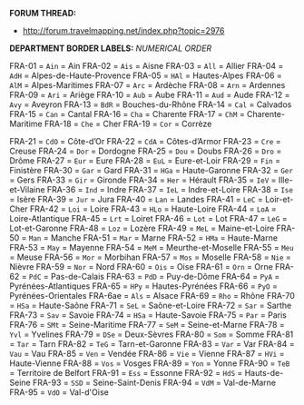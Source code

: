 ﻿**FORUM THREAD:**
- http://forum.travelmapping.net/index.php?topic=2976


**DEPARTMENT BORDER LABELS:**
*NUMERICAL ORDER*

FRA-01 = `Ain` = Ain
FRA-02 = `Ais` = Aisne
FRA-03 = `All` = Allier
FRA-04 = `AdH` = Alpes-de-Haute-Provence
FRA-05 = `HAl` = Hautes-Alpes
FRA-06 = `AlM` = Alpes-Maritimes
FRA-07 = `Arc` = Ardèche
FRA-08 = `Arn` = Ardennes
FRA-09 = `Ari` = Ariège
FRA-10 = `Aub` = Aube
FRA-11 = `Aud` = Aude
FRA-12 = `Avy` = Aveyron
FRA-13 = `BdR` = Bouches-du-Rhône
FRA-14 = `Cal` = Calvados
FRA-15 = `Can` = Cantal
FRA-16 = `Cha` = Charente
FRA-17 = `ChM` = Charente-Maritime
FRA-18 = `Che` = Cher
FRA-19 = `Cor` = Corrèze

FRA-21 = `CdO` = Côte-d’Or
FRA-22 = `CdA` = Côtes-d’Armor
FRA-23 = `Cre` = Creuse
FRA-24 = `Dor` = Dordogne
FRA-25 = `Dou` = Doubs
FRA-26 = `Dro` = Drôme
FRA-27 = `Eur` = Eure
FRA-28 = `EuL` = Eure-et-Loir
FRA-29 = `Fin` = Finistère
FRA-30 = `Gar` = Gard
FRA-31 = `HGa` = Haute-Garonne
FRA-32 = `Ger` = Gers
FRA-33 = `Gir` = Gironde
FRA-34 = `Her` =  Hérault
FRA-35 = `IeV` = Ille-et-Vilaine
FRA-36 = `Ind` = Indre
FRA-37 = `IeL` = Indre-et-Loire
FRA-38 = `Ise` = Isère
FRA-39 = `Jur` = Jura
FRA-40 = `Lan` = Landes
FRA-41 = `LeC` = Loir-et-Cher
FRA-42 = `Loi` = Loire
FRA-43 = `HLo` = Haute-Loire
FRA-44 = `LoA` = Loire-Atlantique
FRA-45 = `Lrt` = Loiret
FRA-46 = `Lot` = Lot
FRA-47 = `LeG` = Lot-et-Garonne
FRA-48 = `Loz` = Lozère
FRA-49 = `MeL` = Maine-et-Loire
FRA-50 = `Man` = Manche
FRA-51 = `Mar` = Marne
FRA-52 = `HMa` = Haute-Marne
FRA-53 = `May` = Mayenne
FRA-54 = `MeM` = Meurthe-et-Moselle
FRA-55 = `Meu` = Meuse
FRA-56 = `Mor` = Morbihan
FRA-57 = `Mos` = Moselle
FRA-58 = `Nie` = Nièvre
FRA-59 = `Nor` = Nord
FRA-60 = `Ois` = Oise
FRA-61 = `Orn` = Orne
FRA-62 = `PdC` = Pas-de-Calais
FRA-63 = `PdD` = Puy-de-Dôme
FRA-64 = `PyA` = Pyrénées-Atlantiques
FRA-65 = `HPy` = Hautes-Pyrénées
FRA-66 = `PyO` = Pyrénées-Orientales
FRA-6ae = `Als` = Alsace
FRA-69 = `Rho` = Rhône
FRA-70 = `HSa` = Haute-Saône
FRA-71 = `SeL` = Saône-et-Loire
FRA-72 = `Sar` = Sarthe
FRA-73 = `Sav` = Savoie
FRA-74 = `HSa` = Haute-Savoie
FRA-75 = `Par` = Paris
FRA-76 = `SMt` = Seine-Maritime
FRA-77 = `SeM` = Seine-et-Marne
FRA-78 = `Yvl` = Yvelines
FRA-79 = `DSe` = Deux-Sèvres
FRA-80 = `Som` = Somme
FRA-81 = `Tar` = Tarn
FRA-82 = `TeG` = Tarn-et-Garonne
FRA-83 = `Var` = Var
FRA-84 = `Vau` = Vau
FRA-85 = `Ven` = Vendée
FRA-86 = `Vie` = Vienne
FRA-87 = `HVi` = Haute-Vienne
FRA-88 = `Vos` = Vosges
FRA-89 = `Yon` = Yonne
FRA-90 = `TeB` = Territoire de Belfort
FRA-91 = `Ess` = Essonne
FRA-92 = `HdS` = Hauts-de-Seine
FRA-93 = `SSD` = Seine-Saint-Denis
FRA-94 = `VdM` = Val-de-Marne
FRA-95 = `VdO` = Val-d'Oise
